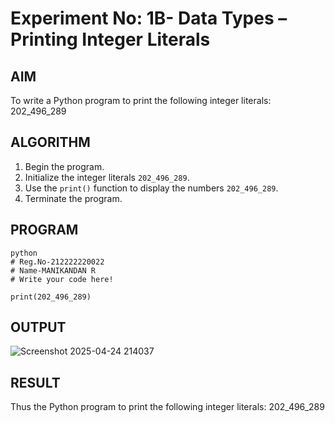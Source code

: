 # Experiment No: 1B- Data Types – Printing Integer Literals

## AIM  
To write a Python program to print the following integer literals: 202_496_289

## ALGORITHM  
1. Begin the program.  
2. Initialize the integer literals `202_496_289`.  
3. Use the `print()` function to display the numbers `202_496_289`.  
4. Terminate the program.

## PROGRAM
```
python
# Reg.No-212222220022
# Name-MANIKANDAN R
# Write your code here!

print(202_496_289)

```
## OUTPUT

![Screenshot 2025-04-24 214037](https://github.com/user-attachments/assets/3af053eb-9c68-433b-b559-5c21aa6922a0)

## RESULT
Thus the Python program to print the following integer literals: 202_496_289

